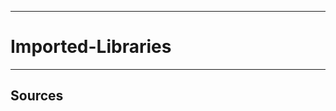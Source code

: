 -------------------------------------------------------------------------------
# Imported-Libraries

---
## Sources
